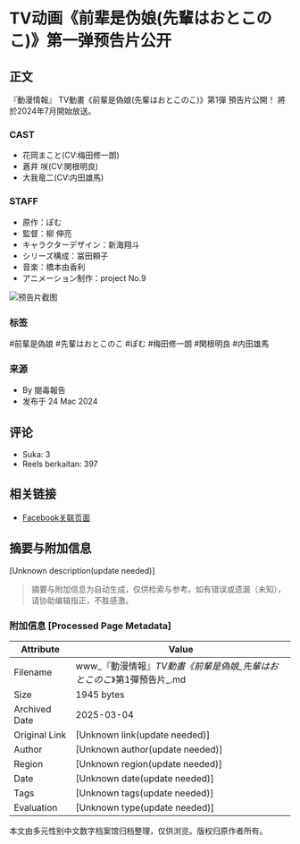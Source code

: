 # TV动画《前辈是伪娘(先輩はおとこのこ)》第一弹预告片公开

## 正文
『動漫情報』 TV動畫《前輩是偽娘(先輩はおとこのこ)》第1彈 預告片公開！ 將於2024年7月開始放送。 

### CAST
- 花岡まこと(CV:梅田修一朗)
- 蒼井 咲(CV:関根明良)
- 大我竜二(CV:内田雄馬)

### STAFF
- 原作：ぽむ
- 監督：柳 伸亮
- キャラクターデザイン：新海翔斗
- シリーズ構成：冨田頼子
- 音楽：橋本由香利
- アニメーション制作：project No.9

![预告片截图](https://scontent-sjc3-1.xx.fbcdn.net/v/t15.5256-10/431064410_1866689927078512_6258732577060526295_n.jpg?stp=dst-jpg_s960x960_tt6&_nc_cat=107&ccb=1-7&_nc_sid=cb5bf7&_nc_ohc=deYSci31V88Q7kNvgGhRZ37&_nc_oc=Adgb7OgMXGZ9ESFTyRr3l9I93nU4yyViqofsqHg6CMUeh4s94-hNp7Rqt7DZN0dNfSs&_nc_zt=23&_nc_ht=scontent-sjc3-1.xx&_nc_gid=A2h0GGc9YWlCwLjafnPAB_3&oh=00_AYCvZb9XSKMdT7Re0nlfjelkCVLQw825e_djRBhvX4p_rw&oe=67AD78B5)

### 标签
#前輩是偽娘 #先輩はおとこのこ #ぽむ #梅田修一朗 #関根明良 #内田雄馬

### 来源
- By 閱毒報告
- 发布于 24 Mac 2024 

## 评论
- Suka: 3
- Reels berkaitan: 397

## 相关链接
- [Facebook关联页面](https://www.facebook.com/acg.report/videos/418434547534861/?__tn__=%2CO)
<!-- tcd_original_link https://www.facebook.com/acg.report/videos/%E5%8B%95%E6%BC%AB%E6%83%85%E5%A0%B1tv%E5%8B%95%E7%95%AB%E5%89%8D%E8%BC%A9%E6%98%AF%E5%81%BD%E5%A8%98%E5%85%88%E8%BC%A9%E3%81%AF%E3%81%8A%E3%81%A8%E3%81%93%E3%81%AE%E3%81%93%E7%AC%AC1%E5%BD%88-%E9%A0%90%E5%91%8A%E7%89%87%E5%85%AC%E9%96%8B%E5%B0%87%E6%96%BC2024%E5%B9%B47%E6%9C%88%E9%96%8B%E5%A7%8B%E6%94%BE%E9%80%81cast%E8%8A%B1%E5%B2%A1%E3%81%BE%E3%81%93%E3%81%A8cv%E6%A2%85%E7%94%B0%E4%BF%AE%E4%B8%80%E6%9C%97%E8%92%BC%E4%BA%95-%E5%92%B2cv%E9%96%A2%E6%A0%B9%E6%98%8E%E8%89%AF%E5%A4%A7%E6%88%91%E7%AB%9C%E4%BA%8Ccv%E5%86%85%E7%94%B0%E9%9B%84%E9%A6%ACs/418434547534861/?locale=ms_MY -->


## 摘要与附加信息

<!-- tcd_abstract -->
[Unknown description(update needed)]
<!-- tcd_abstract_end -->

> 摘要与附加信息为自动生成，仅供检索与参考。如有错误或遗漏（未知），请协助编辑指正，不胜感激。

### 附加信息 [Processed Page Metadata]

| Attribute       | Value                                  |
|-----------------|----------------------------------------|
| Filename        | www_『動漫情報』_TV動畫《前輩是偽娘_先輩はおとこのこ_》第1彈預告片_.md                             |
| Size            | 1945 bytes                           |
| Archived Date   | 2025-03-04                             |
| Original Link   | [Unknown link(update needed)]                       |
| Author          | [Unknown author(update needed)]                               |
| Region          | [Unknown region(update needed)]                               |
| Date            | [Unknown date(update needed)]                                 |
| Tags            | [Unknown tags(update needed)]                                 |
| Evaluation            | [Unknown type(update needed)]                                 |
<!-- tcd_table_end -->

本文由多元性别中文数字档案馆归档整理，仅供浏览。版权归原作者所有。
